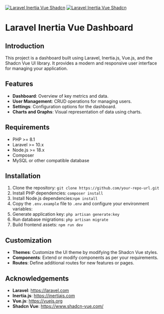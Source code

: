 <p >
    <a href="https://www.shadcn-vue.com" target="_blank"><img src="https://img.playbook.com/n0MBxmMbV8XkzcuGoAU9qYOWUw5jA3B4MpNTHnM4ECs/Z3M6Ly9wbGF5Ym9v/ay1hc3NldHMtcHVi/bGljL2E2M2RiOTU0/LTRjYjQtNDRmZS1i/ZTljLTRiODE1ZTEz/ZjQ5Mg"  alt="Laravel Inertia Vue Shadcn"></a>
    <a href="https://laravel.com" target="_blank"><img src="https://img.playbook.com/3D5yfT4z8IXZ5e3Z-xIJavs3aJ4tNEDIs-mocxExvt4/Z3M6Ly9wbGF5Ym9v/ay1hc3NldHMtcHVi/bGljL2MzNWUwMDQ1/LTEzZDEtNGNkMC1i/OTNlLWM2Y2YyNzQ5/MTM4Yg"  alt="Laravel Inertia Vue Shadcn"></a>
</p>

# Laravel Inertia Vue Dashboard

## Introduction
This project is a dashboard built using Laravel, Inertia.js, Vue.js, and the Shadcn Vue UI library. It provides a modern and responsive user interface for managing your application.

## Features
- **Dashboard**: Overview of key metrics and data.
- **User Management**: CRUD operations for managing users.
- **Settings**: Configuration options for the dashboard.
- **Charts and Graphs**: Visual representation of data using charts.

## Requirements
- PHP >= 8.1
- Laravel >= 10.x
- Node.js >= 18.x
- Composer
- MySQL or other compatible database

## Installation
1. Clone the repository: ```git clone https://github.com/your-repo-url.git```
2. Install PHP dependencies: ```composer install```
3. Install Node.js dependencies:```npm install```
4. Copy the `.env.example` file to `.env` and configure your environment variables:
5. Generate application key: ```php artisan generate:key```
6. Run database migrations: ```php artisan migrate```
7. Build frontend assets: ```npm run dev```

## Customization
- **Themes**: Customize the UI theme by modifying the Shadcn Vue styles.
- **Components**: Extend or modify components as per your requirements.
- **Routes**: Define additional routes for new features or pages.

## Acknowledgements
- **Laravel**: https://laravel.com
- **Inertia.js**: https://inertiajs.com
- **Vue.js**: https://vuejs.org
- **Shadcn Vue**: https://www.shadcn-vue.com/